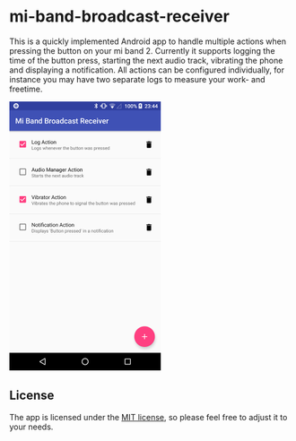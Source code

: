 # mi-band-broadcast-receiver

This is a quickly implemented Android app to handle multiple actions when pressing the button on your mi band 2. Currently it supports logging the time of the button press, starting the next audio track, vibrating the phone and displaying a notification. All actions can be configured individually, for instance you may have two separate logs to measure your work- and freetime.

![screenshot](screenshot.png)


## License

The app is licensed under the [MIT license](LICENSE), so please feel free to adjust it to your needs.
